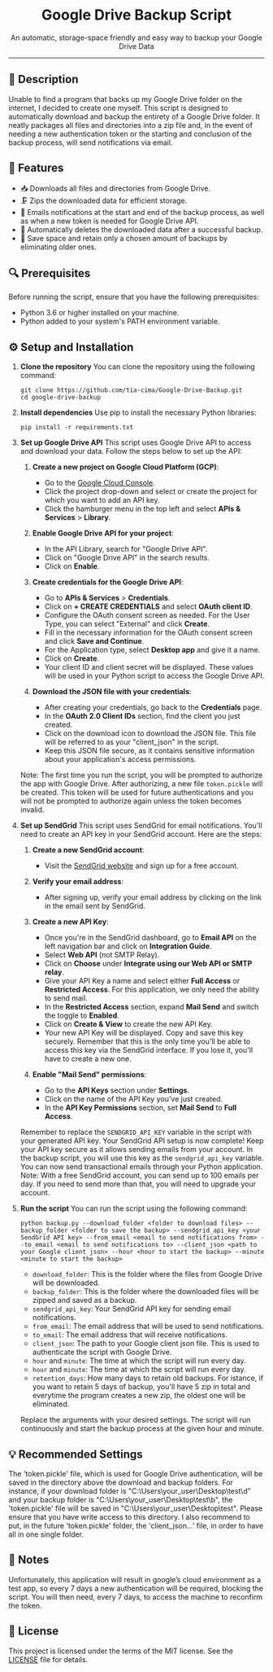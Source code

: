 ﻿<p align="center">
    <h1 align="center">Google Drive Backup Script</h1>
    <p align="center">An automatic, storage-space friendly and easy way to backup your Google Drive Data</p>
</p>

---

## 📖 Description

Unable to find a program that backs up my Google Drive folder on the internet, I decided to create one myself. This script is designed to automatically download and backup the entirety of a Google Drive folder. It neatly packages all files and directories into a zip file and, in the event of needing a new authentication token or the starting and conclusion of the backup process, will send notifications via email.


## 🌟 Features

- 📥 Downloads all files and directories from Google Drive.
- 🗜️ Zips the downloaded data for efficient storage.
- 📧 Emails notifications at the start and end of the backup process, as well as when a new token is needed for Google Drive API.
- 🧹 Automatically deletes the downloaded data after a successful backup.
- 💾 Save space and retain only a chosen amount of backups by eliminating older ones.

## 🔍 Prerequisites

Before running the script, ensure that you have the following prerequisites:

- Python 3.6 or higher installed on your machine.
- Python added to your system's PATH environment variable.


## ⚙️ Setup and Installation

1. **Clone the repository**
    You can clone the repository using the following command:

    ```shell
    git clone https://github.com/tia-cima/Google-Drive-Backup.git
    cd google-drive-backup
    ```

2. **Install dependencies**
    Use pip to install the necessary Python libraries:

    ```shell
    pip install -r requirements.txt
    ```

3. **Set up Google Drive API**
    This script uses Google Drive API to access and download your data. Follow the steps below to set up the API:

    1. **Create a new project on Google Cloud Platform (GCP)**:
       - Go to the [Google Cloud Console](https://console.cloud.google.com/).
       - Click the project drop-down and select or create the project for which you want to add an API key.
       - Click the hamburger menu in the top left and select **APIs & Services** > **Library**.

    2. **Enable Google Drive API for your project**:
       - In the API Library, search for "Google Drive API".
       - Click on "Google Drive API" in the search results.
       - Click on **Enable**.

    3. **Create credentials for the Google Drive API**:
       - Go to **APIs & Services** > **Credentials**.
       - Click on **+ CREATE CREDENTIALS** and select **OAuth client ID**.
       - Configure the OAuth consent screen as needed. For the User Type, you can select "External" and click **Create**.
       - Fill in the necessary information for the OAuth consent screen and click **Save and Continue**.
       - For the Application type, select **Desktop app** and give it a name.
       - Click on **Create**.
       - Your client ID and client secret will be displayed. These values will be used in your Python script to access the Google Drive API.

    4. **Download the JSON file with your credentials**:
       - After creating your credentials, go back to the **Credentials** page.
       - In the **OAuth 2.0 Client IDs** section, find the client you just created.
       - Click on the download icon to download the JSON file. This file will be referred to as your "client_json" in the script.
       - Keep this JSON file secure, as it contains sensitive information about your application's access permissions.

    Note: The first time you run the script, you will be prompted to authorize the app with Google Drive. After authorizing, a new file `token.pickle` will be created. This token will be used for future authentications and you will not be prompted to authorize again unless the token becomes invalid.

4. **Set up SendGrid**
    This script uses SendGrid for email notifications. You'll need to create an API key in your SendGrid account. Here are the steps:

    1. **Create a new SendGrid account**:
       - Visit the [SendGrid website](https://sendgrid.com/) and sign up for a free account.

    2. **Verify your email address**:
       - After signing up, verify your email address by clicking on the link in the email sent by SendGrid.

    3. **Create a new API Key**:
       - Once you're in the SendGrid dashboard, go to **Email API** on the left navigation bar and click on **Integration Guide**.
       - Select **Web API** (not SMTP Relay).
       - Click on **Choose** under **Integrate using our Web API or SMTP relay**.
       - Give your API Key a name and select either **Full Access** or **Restricted Access**. For this application, we only need the ability to send mail.
       - In the **Restricted Access** section, expand **Mail Send** and switch the toggle to **Enabled**.
       - Click on **Create & View** to create the new API Key.
       - Your new API Key will be displayed. Copy and save this key securely. Remember that this is the only time you'll be able to access this key via the SendGrid interface. If you lose it, you'll have to create a new one.

    4. **Enable "Mail Send" permissions**:
       - Go to the **API Keys** section under **Settings**.
       - Click on the name of the API Key you've just created.
       - In the **API Key Permissions** section, set **Mail Send** to **Full Access**.

    Remember to replace the `SENDGRID_API_KEY` variable in the script with your generated API key.
    Your SendGrid API setup is now complete! Keep your API key secure as it allows sending emails from your account. In the backup script, you will use this key as the `sendgrid_api_key` variable. You can now send transactional emails through your Python application.
    Note: With a free SendGrid account, you can send up to 100 emails per day. If you need to send more than that, you will need to upgrade your account.

5. **Run the script**
    You can run the script using the following command: 

    `python backup.py --download_folder <folder to download files> --backup_folder <folder to save the backup> --sendgrid_api_key <your SendGrid API key> --from_email <email to send notifications from> --to_email <email to send notifications to> --client_json <path to your Google client json> --hour <hour to start the backup> --minute <minute to start the backup>`

    - `download_folder`: This is the folder where the files from Google Drive will be downloaded.
    - `backup_folder`: This is the folder where the downloaded files will be zipped and saved as a backup.
    - `sendgrid_api_key`: Your SendGrid API key for sending email notifications.
    - `from_email`: The email address that will be used to send notifications.
    - `to_email`: The email address that will receive notifications.
    - `client_json`: The path to your Google client json file. This is used to authenticate the script with Google Drive.
    - `hour` and `minute`: The time at which the script will run every day.
    - `hour` and `minute`: The time at which the script will run every day.
    - `retention_days`: How many days to retain old backups. For istance, if you want to retain 5 days of backup, you'll have 5 zip in total and everytime the program creates a new zip, the oldest one will be eliminated.
    
    Replace the arguments with your desired settings. The script will run continuously and start the backup process at the given hour and minute.


## 💡 Recommended Settings

The 'token.pickle' file, which is used for Google Drive authentication, will be saved in the directory above the download and backup folders. For instance, if your download folder is "C:\Users\your_user\Desktop\test\d" and your backup folder is "C:\Users\your_user\Desktop\test\b", the 'token.pickle' file will be saved in "C:\Users\your_user\Desktop\test". Please ensure that you have write access to this directory.
I also recommend to put, in the future 'token.pickle' folder, the 'client_json...' file, in order to have all in one single folder.


## 📒 Notes

Unfortunately, this application will result in google’s cloud environment as a test app, so every 7 days a new authentication will be required, blocking the script. You will then need, every 7 days, to access the machine to reconfirm the token.


## 📄 License

This project is licensed under the terms of the MIT license. See the [LICENSE](https://github.com/tia-cima/Google-Drive-Backup/blob/master/LICENSE.txt) file for details.
